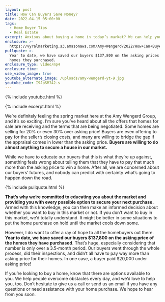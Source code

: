 ```yaml
---
layout: post
title: How Can Buyers Save Money?
date: 2022-04-15 05:00:00
tags:
  - Home Buyer Tips
  - Real Estate
excerpt: Anxious about buying a home in today’s market? We can help you save money.
enclosure: >-
  https://vyralmarketing.s3.amazonaws.com/Amy+Wengerd/2022/How+Can+Buyers+Save+Money_.mp4
pullquote: >-
  Year to date, we have saved our buyers $137,800 on the asking prices of the
  homes they purchased.
enclosure_type: video/mp4
enclosure_time:
use_video_image: true
youtube_alternate_image: /uploads/amy-wengerd-yt-9.jpg
youtube_code: I9JpSM742-s
---
```

{% include youtube.html %}

{% include excerpt.html %}

We’re definitely feeling the spring market here at the Amy Wengerd Group, and it’s so exciting. I’m sure you’ve heard about all the offers that homes for sale are receiving and the terms that are being negotiated. Some homes are selling for 20% or even 30% over asking price\! Buyers are even offering to pay for the seller’s closing costs, and many are willing to bridge the gap if the appraisal comes in lower than the asking price. **Buyers are willing to do almost anything to secure a house in our market.**

While we have to educate our buyers that this is what they’re up against, something feels wrong about telling them that they have to pay that much more than the asking price to win a home. After all, we are concerned about our buyers’ futures, and nobody can predict with certainty what’s going to happen down the road.

{% include pullquote.html %}

**That’s why we’re committed to educating you about the market and providing you with every possible option to secure your next purchase.** Armed with this knowledge, you can then make an informed decision about whether you want to buy in this market or not. If you don’t want to buy in this market, we’d totally understand. It might be better in some situations to put the home purchase on hold until the market cools down some.

However, I do want to offer a ray of hope to all the homebuyers out there. **Year to date, we have saved our buyers $137,800 on the asking price of the homes they have purchased.** That’s huge, especially considering that number is only over a 3.5-month period. Our buyers went through the whole process, did their inspections, and didn’t all have to pay way more than asking price for their homes. In one case, a buyer paid $20,000 under asking price\!

If you’re looking to buy a home, know that there are options available to you. We help people overcome obstacles every day, and we’d love to help you, too. Don’t hesitate to give us a call or send us an email if you have any questions or need assistance with your home purchase. We hope to hear from you soon.
